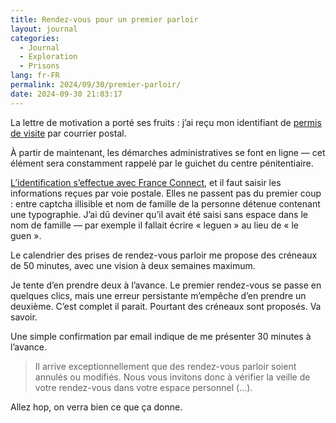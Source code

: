 ```yaml
---
title: Rendez-vous pour un premier parloir
layout: journal
categories:
  - Journal
  - Exploration
  - Prisons
lang: fr-FR
permalink: 2024/09/30/premier-parloir/
date: 2024-09-30 21:03:17
---
```


La lettre de motivation a porté ses fruits : j’ai reçu mon identifiant de [permis de visite](/2024/03/08/permis-de-visite/) par courrier postal.

À partir de maintenant, les démarches administratives se font en ligne — cet élément sera constamment rappelé par le guichet du centre pénitentiaire.

[L’identification s’effectue avec France Connect](https://www.penitentiaire.justice.fr), et il faut saisir les informations reçues par voie postale. Elles ne passent pas du premier coup : entre captcha illisible et nom de famille de la personne détenue contenant une typographie. J’ai dû deviner qu’il avait été saisi sans espace dans le nom de famille — par exemple il fallait écrire « leguen » au lieu de « le guen ».

Le calendrier des prises de rendez-vous parloir me propose des créneaux de 50 minutes, avec une vision à deux semaines maximum.

Je tente d’en prendre deux à l’avance. Le premier rendez-vous se passe en quelques clics, mais une erreur persistante m’empêche d’en prendre un deuxième. C’est complet il parait. Pourtant des créneaux sont proposés. Va savoir.

Une simple confirmation par email indique de me présenter 30 minutes à l’avance.

> Il arrive exceptionnellement que des rendez-vous parloir soient annulés ou modifiés. Nous vous invitons donc à vérifier la veille de votre rendez-vous dans votre espace personnel (…).

Allez hop, on verra bien ce que ça donne.
